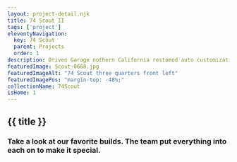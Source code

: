```yaml
---
layout: project-detail.njk
title: 74 Scout II
tags: ['project']
eleventyNavigation:
  key: 74 Scout
  parent: Projects
  order: 1
description: Driven Garage nothern California restomod auto customization and repair shop
featuredImage: Scout-0668.jpg
featuredImageAlt: "74 Scout three quarters front left"
featuredImagePos: "margin-top: -48%;"
collectionName: 74Scout
isHome: 1
---
```


## {{ title }}

### Take a look at our favorite builds. The team put everything into each on to make it special.